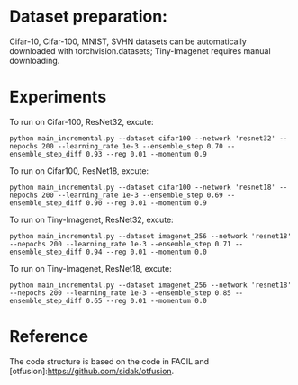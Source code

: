 # Dataset preparation:
Cifar-10, Cifar-100, MNIST, SVHN datasets can be automatically downloaded with torchvision.datasets; Tiny-Imagenet requires manual downloading.

# Experiments
To run on Cifar-100, ResNet32, excute:

    python main_incremental.py --dataset cifar100 --network 'resnet32' --nepochs 200 --learning_rate 1e-3 --ensemble_step 0.70 --ensemble_step_diff 0.93 --reg 0.01 --momentum 0.9

To run on Cifar100, ResNet18, excute:

    python main_incremental.py --dataset cifar100 --network 'resnet18' --nepochs 200 --learning_rate 1e-3 --ensemble_step 0.69 --ensemble_step_diff 0.90 --reg 0.01 --momentum 0.9

To run on Tiny-Imagenet, ResNet32, excute:

    python main_incremental.py --dataset imagenet_256 --network 'resnet18' --nepochs 200 --learning_rate 1e-3 --ensemble_step 0.71 --ensemble_step_diff 0.94 --reg 0.01 --momentum 0.0

To run on Tiny-Imagenet, ResNet18, excute:

    python main_incremental.py --dataset imagenet_256 --network 'resnet18' --nepochs 200 --learning_rate 1e-3 --ensemble_step 0.85 --ensemble_step_diff 0.65 --reg 0.01 --momentum 0.0

# Reference
The code structure is based on the code in FACIL and [otfusion]:https://github.com/sidak/otfusion.
